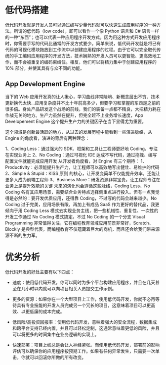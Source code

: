 # 低代码搭建

低代码开发就是开发人员可以通过编写少量代码就可以快速生成应用程序的一种方法。所谓的低代码（low code），即可以看作一个像 Python 语言和 C# 语言一样的一种“东西”；也可以代表一种应用程序开发方式。因为用这种方式开发应用程序时，你需要手写的代码比通常的开发方式要少。简单来说，低代码开发就是将已有代码的可视化模块拖放到工作流中以创建应用程序的过程。由于它可以完全取代传统的手工编码应用程序的开发方法，技术娴熟的开发人员可以更智能、更高效地工作，而不会被重复的编码束缚住。相反，他们可以将精力集中于创建应用程序的 10% 部分，并使其具有与众不同的功能。

## App Development Engine 

当下的 Web 应用开发真的让人揪心，学习曲线非常陡峭、新概念层出不穷、技术更新换代太快...应用复杂度并不比十年前高多少，但要学习和掌握的东西是之前的很多倍。身处产品研发这个战场的前线，我们的装备一点都不精良，大把精力耗在作战无关的地方。生产力虽然在提升，但完全赶不上业务增长速度，App Developement Engine 这个提升生产力的关键因子在当下显得尤为重要。

这个领域是创新最活跃的地方，从过去的发展历程中能看到一些演进脉络，从 Engine 的角度看，演进的背后有两种理念：

1、Coding Less：通过强大的 SDK、框架和工具让工程师更好地 Coding，专注在实现业务上
2、No Coding：通过可视化 IDE 达成不写代码，通过拖拽、编写配置文件就能完成应用开发
从开发者角度看，对 Engine 有三个期待：
1、Productivity：必须能提升生产力，让工程师可以高效地写出健壮、易维护的代码
2、Simple & Stupid：KISS 原则 的核心，让开发变简单不仅能提升效率，还能让更多人成为前端工程师
3、Business More：研发资源非常宝贵，让工程师专注在业务上是提升效能的关键
未来的演化也会遵循这些脉络，Coding Less、No Coding 各有其应用场景，需要结合业务特点选择侧重点进行投入。但有一点我觉得是必然的：要开发优质应用，还得靠 Coding，不过写的代码会越来越少。No Coding 过于完美，应用场景有限，再加上有成品 SaaS 作为更好的替代品，我更倾向于用 Coding Less 模式去实现业务主线，把一些机械性、重复性、一次性的开发工作通过 No Coding 模式搞定。不过 No Coding 的一个分支 Visual Programming 非常值得关注，它在编程教育领域应用前景非常好，Scratch、Blockly 是典型代表，而编程教育不仅蕴藏着巨大的商机，而且还会给我们带来源源不断的生力军。


# 优劣分析

低代码开发的好处主要有以下四点：

- 速度：使用低代码开发，你可以同时为多个平台构建应用程序，并且在几天甚至在几小时以内就可以向项目相关人员提交工作示例。

- 更多的资源：如果你在一个大型项目上工作，使用低代码开发，你就不必再等待具有专业技能的开发人员完成另一个冗长的项目，这意味着项目可以更高效、以更低廉的成本完成。

- 低风险/高投资回报率：使用低代码开发，意味着强大的安全流程，数据集成和跨平台支持已经内置，并且可以轻松定制，这通常意味着更低的风险，并且可以将更多的时间集中在业务逻辑的实现上。

- 快速部署：项目上线总是会让人神经紧张。而使用低代码开发，部署前的影响评估可以确保你的应用程序按预期工作。如果有任何异常发生，只需要一次单击，你就可以回滚你所做的所有改变。
